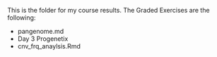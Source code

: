 This is the folder for my course results.
The Graded Exercises are the following:
- pangenome.md
- Day 3 Progenetix
- cnv_frq_anaylsis.Rmd
